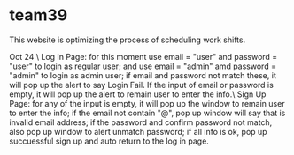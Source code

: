 # team39
This website is optimizing the process of scheduling work shifts.

Oct 24 \\
Log In Page:
for this moment use email = "user" and password = "user" to login as regular user;
and use email = "admin" amd password = "admin" to login as admin user; if email and password not match these, it will pop up the alert to say Login Fail. If the input of email or password is empty, it will pop up the alert to remain user to enter the info.\\
Sign Up Page:
for any of the input is empty, it will pop up the window to remain user to enter the info; if the email not contain "@", pop up window will say that is invalid email address; if the password and confirm password not match, also pop up window to alert unmatch password; if all info is ok, pop up succuessful sign up and auto return to the log in page.
